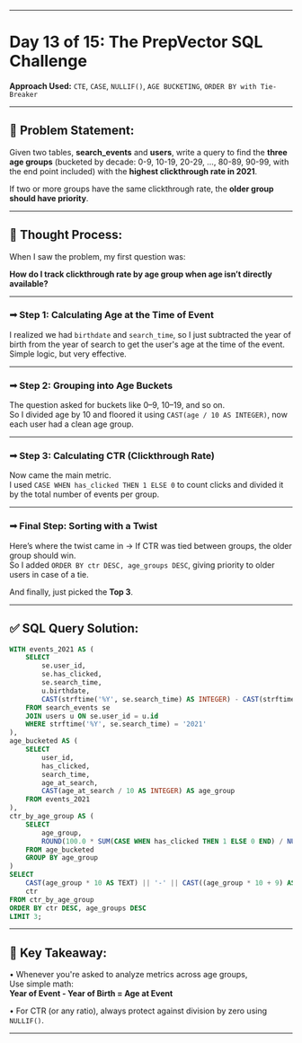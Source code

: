 
---

# Day 13 of 15: The PrepVector SQL Challenge  
**Approach Used:** `CTE`, `CASE`, `NULLIF()`, `AGE BUCKETING`, `ORDER BY with Tie-Breaker`

---

## 📌 Problem Statement:

Given two tables, **search_events** and **users**, write a query to find the **three age groups** (bucketed by decade: 0-9, 10-19, 20-29, …, 80-89, 90-99, with the end point included) with the **highest clickthrough rate in 2021**.  

If two or more groups have the same clickthrough rate, the **older group should have priority**.

---

## 🧠 Thought Process:

When I saw the problem, my first question was:  

**How do I track clickthrough rate by age group when age isn’t directly available?**

---

### ➟ **Step 1: Calculating Age at the Time of Event**  
I realized we had `birthdate` and `search_time`, so I just subtracted the year of birth from the year of search to get the user's age at the time of the event.  
Simple logic, but very effective.

---

### ➟ **Step 2: Grouping into Age Buckets**  
The question asked for buckets like 0–9, 10–19, and so on.  
So I divided age by 10 and floored it using `CAST(age / 10 AS INTEGER)`, now each user had a clean age group.

---

### ➟ **Step 3: Calculating CTR (Clickthrough Rate)**  
Now came the main metric.  
I used `CASE WHEN has_clicked THEN 1 ELSE 0` to count clicks and divided it by the total number of events per group.

---

### ➟ **Final Step: Sorting with a Twist**  
Here’s where the twist came in → If CTR was tied between groups, the older group should win.  
So I added `ORDER BY ctr DESC, age_groups DESC`, giving priority to older users in case of a tie.  

And finally, just picked the **Top 3**.

---

## ✅ SQL Query Solution:
```sql
WITH events_2021 AS (
    SELECT
        se.user_id,
        se.has_clicked,
        se.search_time,
        u.birthdate,
        CAST(strftime('%Y', se.search_time) AS INTEGER) - CAST(strftime('%Y', u.birthdate) AS INTEGER) AS age_at_search
    FROM search_events se
    JOIN users u ON se.user_id = u.id
    WHERE strftime('%Y', se.search_time) = '2021'
),
age_bucketed AS (
    SELECT
        user_id,
        has_clicked,
        search_time,
        age_at_search,
        CAST(age_at_search / 10 AS INTEGER) AS age_group
    FROM events_2021
),
ctr_by_age_group AS (
    SELECT
        age_group,
        ROUND(100.0 * SUM(CASE WHEN has_clicked THEN 1 ELSE 0 END) / NULLIF(COUNT(*), 0), 2) AS ctr
    FROM age_bucketed
    GROUP BY age_group
)
SELECT
    CAST(age_group * 10 AS TEXT) || '-' || CAST((age_group * 10 + 9) AS TEXT) AS age_groups,
    ctr
FROM ctr_by_age_group
ORDER BY ctr DESC, age_groups DESC
LIMIT 3;
```

---

## 🔑 Key Takeaway:

• Whenever you're asked to analyze metrics across age groups,  
Use simple math:  
**Year of Event - Year of Birth = Age at Event**  

• For CTR (or any ratio), always protect against division by zero using `NULLIF()`.

---

